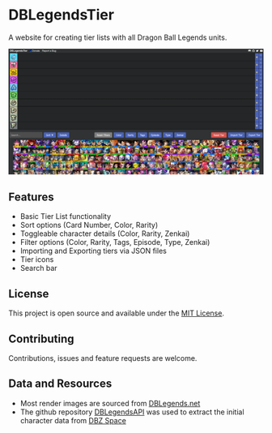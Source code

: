 # DBLegendsTier

A website for creating tier lists with all Dragon Ball Legends units.

![DBLegendsTier](./assets/README_img.webp)

## Features

- Basic Tier List functionality
- Sort options (Card Number, Color, Rarity)
- Toggleable character details (Color, Rarity, Zenkai)
- Filter options (Color, Rarity, Tags, Episode, Type, Zenkai)
- Importing and Exporting tiers via JSON files
- Tier icons
- Search bar

## License

This project is open source and available under the [MIT License](LICENSE).

## Contributing

Contributions, issues and feature requests are welcome.

## Data and Resources

- Most render images are sourced from [DBLegends.net](https://dblegends.net/)
- The github repository [DBLegendsAPI](https://github.com/feijoes/DBlegendsAPI) was used to extract the initial character data from [DBZ Space](https://legends.dbz.space/)
